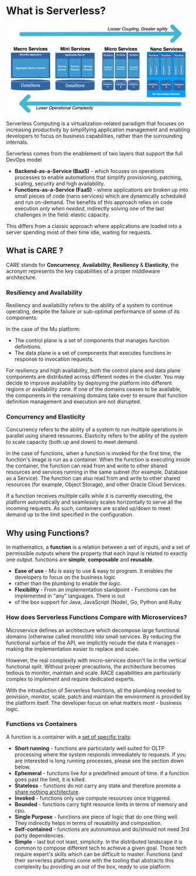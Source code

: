 # What is Serverless?

![image-serverless](../images/Serverless.png)

Serverless Computing is a virtualization-related paradigm that focuses on increasing productivity by simplifying
application management and enabling developers to focus on business capabilities, rather than the surrounding internals.

Serverless comes from the enablement of two layers that support the full DevOps model

- **Backend-as-a-Service (BaaS)** - which focuses on operations processes to enable automations that simplify
provisioning, patching, scaling, security and high availability.
- **Functions-as-a-Service (FaaS)** - where applications are broken up into small pieces of code (nano services) which
are dynamically scheduled and run on-demand. The benefits of this approach relies on code execution *only when needed*,
indirectly solving one of the last challenges in the field: elastic capacity.

This differs from a classic approach where applications are loaded into a server spending most of their time idle,
waiting for requests.

## What is CARE ?

CARE stands for **Concurrency**, **Availability**,  **Resiliency** & **Elasticity**, the acronym represents the key
capabilities of a proper middleware architecture. 

### Resiliency and Availability

Resiliency and availability refers to the ability of a  system to continue operating, despite the failure or
sub-optimal  performance of some of its components.

In the case of the Mu platform:

- The control plane is a set of components that manages function definitions.
- The data plane is a set of components that executes functions in response to invocation requests.

For resiliency and high availability, both the control  plane and data plane components are distributed across
different nodes in the cluster. You may decide to improve availability by deploying the platform into different
regions or availability zone. If one of the  domains ceases to be available, the components in the remaining
domains take over to ensure that function definition management and execution  are not disrupted.

### Concurrency and Elasticity

Concurrency refers to the ability of a system to run  multiple operations in parallel using shared resources.
Elasticity refers to the ability of the system to scale capacity (both up and down) to meet demand.

In the case of functions, when a function is invoked for the first time, the function's image is run as a container.
When the function is executing inside the container, the function can read from and write to other shared  resources
and services running in the same subnet (for example, Database as a Service). The function can also read from and write
to other  shared resources (for example, Object Storage), and other Oracle Cloud Services.  

If a function receives multiple calls while it is currently executing, the platform automatically and seamlessly scales
horizontally to serve all the incoming requests. As such, containers are scaled up/down to meet demand up to the limit
specified in the configuration.

## Why using Functions?

In mathematics, a **function** is a relation between a set of inputs, and a set of permissible outputs where the
property that each input is related to exactly one output. functions are **simple**, **composable** and **reusable**.

* **Ease of use** - Mu is easy to use & easy to program. It enables the developers to focus on the business logic
* rather than the plumbing to enable the logic.  
* **Flexibility** - From an implementation standpoint - Functions can be implemented in "any" languages. There is out
* of the box support for Java, JavaScript (Node), Go, Python and Ruby

### How does Serverless Functions Compare with Microservices?

Microservice defines an architecture which decompose large functional domains (otherwise called monolith) into small
services. By reducing  the functional surface of the API, we implicitly recude the data it manages - making the
implementation easier to replace and scale.

However, the real complexity with micro-services doesn't lie in the vertical functional split. Without proper
precautions, the architecture becomes tedious to monitor, maintain and scale. RACE capabilities are particularly
complex to implement and require dedicated experts.

With the introduction of Serverless functions, all the plumbing needed to provision, monitor, scale, patch and maintain
the environment is provided by the platform itself. The developer focus on what matters most - business logic.

### Functions vs Containers

A function is a container with a <u>set of specific traits</u>:

- **Short running** - functions are particularly well suited for OLTP processing where the system responds immediately to requests. If you are interested is long running processes, please see the section down below.
- **Ephemeral** - functions live for a predefined amount of time. if a function goes past the limit, it is killed.
- **Stateless** - functions do not carry any state and therefore promote a [share nothing architecture](https://en.wikipedia.org/wiki/Shared-nothing_architecture).
- **Invoked** - functions only use compute resources once triggered.
- **Bounded** - functions carry tight resource limits in terms of memory and cpu.
- **Single Purpose** - functions are piece of logic that do one thing well. They indirectly helps in terms of reusability and composition.
- **Self-contained** - functions are autonomous and do/should not need 3rd party dependencies.
- **Simple** - last but not least, simplicity. In the distributed landscape it is common to compose different tech to achieve a given goal. Those tech require expert's skills which can be difficult to master. Functions (and their serverless platform) come with the tooling that abstracts this complexity bu providing an out of the box, ready to use platform.

